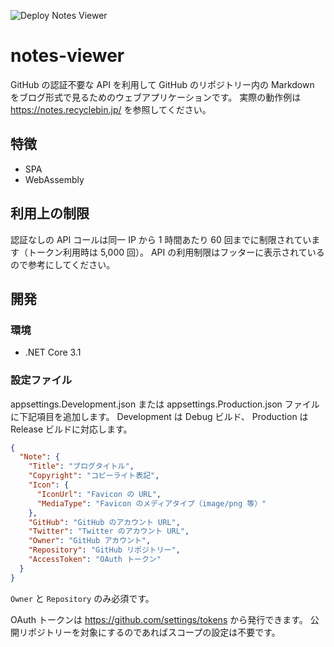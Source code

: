 ![Deploy Notes Viewer](https://github.com/kos59125/notes-viewer/workflows/Deploy%20Notes%20Viewer/badge.svg)

# notes-viewer

GitHub の認証不要な API を利用して GitHub のリポジトリー内の Markdown をブログ形式で見るためのウェブアプリケーションです。
実際の動作例は https://notes.recyclebin.jp/ を参照してください。

## 特徴

- SPA
- WebAssembly

## 利用上の制限

認証なしの API コールは同一 IP から 1 時間あたり 60 回までに制限されています（トークン利用時は 5,000 回）。
API の利用制限はフッターに表示されているので参考にしてください。

## 開発

### 環境

- .NET Core 3.1

### 設定ファイル

appsettings.Development.json または appsettings.Production.json ファイルに下記項目を追加します。
Development は Debug ビルド、 Production は Release ビルドに対応します。

```json
{
  "Note": {
    "Title": "ブログタイトル",
    "Copyright": "コピーライト表記",
    "Icon": {
      "IconUrl": "Favicon の URL",
      "MediaType": "Favicon のメディアタイプ（image/png 等）"
    },
    "GitHub": "GitHub のアカウント URL",
    "Twitter": "Twitter のアカウント URL",
    "Owner": "GitHub アカウント",
    "Repository": "GitHub リポジトリー",
    "AccessToken": "OAuth トークン"
  }
}
```

`Owner` と `Repository` のみ必須です。

OAuth トークンは https://github.com/settings/tokens から発行できます。
公開リポジトリーを対象にするのであればスコープの設定は不要です。
